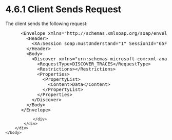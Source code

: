 <html dir="LTR" xmlns:mshelp="http://msdn.microsoft.com/mshelp" xmlns:ddue="http://ddue.schemas.microsoft.com/authoring/2003/5" xmlns:xlink="http://www.w3.org/1999/xlink" xmlns:tool="http://www.microsoft.com/tooltip">
    <head>
        <meta http-equiv="Content-Type" content="text/html; CHARSET=utf-8"></meta>
        <meta name="save" content="history"></meta>
        <title>4.6.1 Client Sends Request</title>
        <xml>
            <mshelp:toctitle title="4.6.1 Client Sends Request"></mshelp:toctitle>
            <mshelp:rltitle title="[MS-SSAS]: Client Sends Request"></mshelp:rltitle>
            <mshelp:keyword index="A" term="5a32205f-ede8-4698-9599-122dc4fe2d5b"></mshelp:keyword>
            <mshelp:attr name="DCSext.ContentType" value="open specification"></mshelp:attr>
            <mshelp:attr name="AssetID" value="5a32205f-ede8-4698-9599-122dc4fe2d5b"></mshelp:attr>
            <mshelp:attr name="TopicType" value="kbRef"></mshelp:attr>
            <mshelp:attr name="DCSext.Title" value="[MS-SSAS]: Client Sends Request" />
        </xml>
    </head>
    <body>
        <div id="header">
            <h1 class="heading">4.6.1 Client Sends Request</h1>
        </div>
        <div id="mainSection">
            <div id="mainBody">
                <div id="allHistory" class="saveHistory"></div>
                <div id="sectionSection0" class="section" name="collapseableSection">
                    

<p>The client sends the following request:</p>

<dl>
<dd>
<div><pre> &lt;Envelope xmlns=&quot;http://schemas.xmlsoap.org/soap/envelope/&quot;&gt;
   &lt;Header&gt;
     &lt;XA:Session soap:mustUnderstand=&quot;1&quot; SessionId=&quot;65F72973-83ED-4F34-9C55-EA577E7BFBD8&quot; xmlns:soap=&quot;http://schemas.xmlsoap.org/soap/envelope/&quot; xmlns:XA=&quot;urn:schemas-microsoft-com:xml-analysis&quot; /&gt;
   &lt;/Header&gt;
   &lt;Body&gt;
     &lt;Discover xmlns=&quot;urn:schemas-microsoft-com:xml-analysis&quot;&gt;
       &lt;RequestType&gt;DISCOVER_TRACES&lt;/RequestType&gt;
       &lt;Restrictions&gt;&lt;/Restrictions&gt;
       &lt;Properties&gt;
         &lt;PropertyList&gt;
           &lt;Content&gt;Data&lt;/Content&gt;
         &lt;/PropertyList&gt;
       &lt;/Properties&gt;
     &lt;/Discover&gt;
   &lt;/Body&gt;
 &lt;/Envelope&gt;
</pre></div>
</dd></dl>


                </div>
            </div>
        </div>
    </body>
</html>
